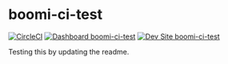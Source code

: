 # boomi-ci-test

[![CircleCI](https://circleci.com/gh/erikdmitchell/boomi-ci-test.svg?style=shield)](https://circleci.com/gh/erikdmitchell/boomi-ci-test)
[![Dashboard boomi-ci-test](https://img.shields.io/badge/dashboard-boomi_ci_test-yellow.svg)](https://dashboard.pantheon.io/sites/b8cc0177-7e7e-46b3-85fe-64b89d2db076#dev/code)
[![Dev Site boomi-ci-test](https://img.shields.io/badge/site-boomi_ci_test-blue.svg)](http://dev-boomi-ci-test.pantheonsite.io/)

Testing this by updating the readme.
